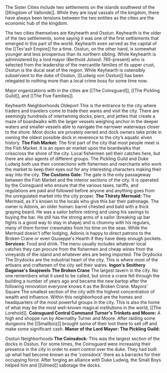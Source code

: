 The Sister Cities include two settlements on the islands southwest of the [[Kingdom of Vallonde]]. While they are loyal vassals of the kingdom, there have always been tensions between the two entities as the cities are the economic hub of the kingdom. 

The two cities themselves are Keyhearth and Osstun. Keyhearth is the older of the two settlements, some saying it was one of the first settlements that emerged in this part of the world. Keyhearth even served as the capital of the [[Tev'ash Empire]] for a time. Osstun, on the other hand, is somewhat younger and less prosperous than its northern sibling. While Keyhearth is administered by a lord mayor (Berthold Jolood: 765-present) who is selected from the leadership of the mercantile families of its upper crust, Osstun is the ducal seat of the region. While Keyhearth is ostensibly subservient to the duke of Osstun, [[Ludwig von Osstun]] has been relegated to nothing more than a local crime boss for some time now. 

Major organizations with in the cities are [[The Coinsguard]], [[The Pickling Guild]], and [[The Five Families]]. 

Keyhearth Neighborhoods
	Oldeport
		This is the entrance to the city where traders and travelers come to trade their wares and visit the city. There are seemingly hundreds of intertwining docks, piers, and jetties that create a maze of boardwalks with the larger vessels weighing anchor in the deeper waters and smaller vessels able to navigate the narrower waterways closer to the shore. Most docks are privately owned and dock owners take pride in owning the oldest possible dock in reverence to the city’s aquatic elven history.
		**The Fish Market:** The first part of the city that most people meet is the Fish Market. It is an open air market upon the boardwalks that crisscross the shore of the city. Local fishermen sell their catches here, but there are also agents of different groups. The Pickling Guild and Duke Ludwig both use their connections with fishermen and merchants who work the market to keep their eyes out for any interesting characters making their way into the city. 
		**The Customs Gate:** The gate is the only passageway between the Fish Market and the interior sections of the city. It is operated by the Coinsguard who ensure that the various taxes, tariffs, and regulations are paid and followed before anyone and anything goes from the unregulated market into the city proper. 
		**The Thirsty Mermaid:** The Mermaid, as it's known to the locals who give this bar their patronage. The owner is Adonis, an older human: barrel chested and bald with a thick graying beard. He was a sailor before retiring and using his savings to buying the bar. He still has the strong arms of a sailor (breaking up bar fights is a good way to stay in shape) and is chummy with his regulars, many of them former crewmates from his time on the seas. While the Mermaid doesn't offer lodging, Adonis is happy to direct patrons to the Broken Crane or even Giuseppe's Hearth if they have deep enough pockets. 
			**Services:** Food and drink. The menu usually includes whatever local catches they can procure from the fishermen and cheap wines from the vineyards of the island and whatever ales are being imported. 
	The Drydocks
		The Drydocks are the industrial heart of the city. This is where most of the artisans and craftsmen of the city sell their wares. 
		**Ingon's Smithery**
		**Daganae's Seajewels**
		**The Broken Crane**
			The largest tavern in the city. No one remembers what it used to be called, but since a crane fell through the building a number of years ago and became the new bartop after the following renovation everyone knows it as the Broken Crane. 
	Mayors' Square
		The smallest section of the city with the highest concentration of wealth and influence. Within this neighborhood are the homes and headquarters of the most powerful groups in the city. This is also the home of what may be the most well-known magical institutions in the world, [[The Lorehold]]. 
		**Coinsguard Central Command**
		**Turner's Trinkets and Moore:**
			A high end shoppe run by Abernathy Turner and Moore. After raiding some dungeons the [[Smallboiz]] brought some of their loot there to sell off and make some significant cash. 
		**Manor of the Lord Mayor:**
		**The Pickling Guild:**

Osstun Neighborhoods
	**The Coinsdock:**
		This was the largest section of the docks in Osstun. For some times, the Coinsguard were increasing their presence in the city in order to exert control over the duke. They had built up what had become known as the 'coinsdock' there as a barracks for their occupying force. 
		After forging an alliance with Duke Ludwig, the Small Boys helped him and [[Ulmed]] sabotage the docks. 